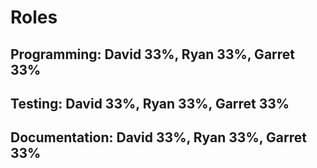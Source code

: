 # Roles
## Programming: David 33%, Ryan 33%, Garret 33%
## Testing: David 33%, Ryan 33%, Garret 33%
## Documentation: David 33%, Ryan 33%, Garret 33%
